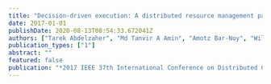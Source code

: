 ```yaml
---
title: "Decision-driven execution: A distributed resource management paradigm for the age of iot"
date: 2017-01-01
publishDate: 2020-08-13T08:54:33.672041Z
authors: ["Tarek Abdelzaher", "Md Tanvir A Amin", "Amotz Bar-Noy", "William Dron", "Ramesh Govindan", "Reginald Hobbs", "Shaohan Hu", "Jung-Eun Kim", "Jongdeog Lee", "Kelvin Marcus", " others"]
publication_types: ["1"]
abstract: ""
featured: false
publication: "*2017 IEEE 37th International Conference on Distributed Computing Systems (ICDCS)*"
---
```


